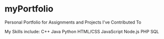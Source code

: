 # myPortfolio
Personal Portfolio for Assignments and Projects I've Contributed To

My Skills include:
C++
Java
Python
HTML/CSS
JavaScript
Node.js
PHP
SQL